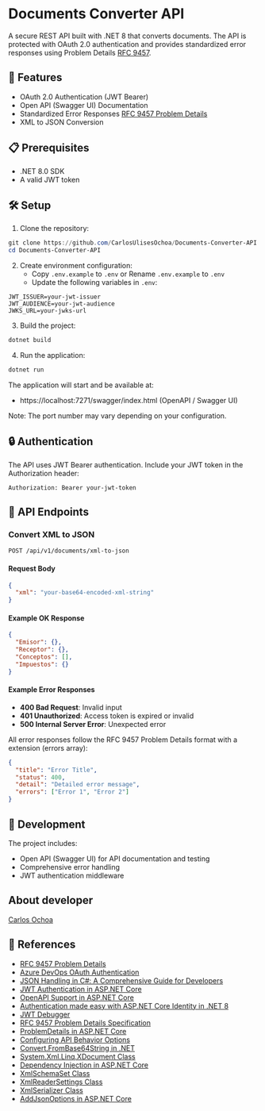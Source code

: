 # Documents Converter API

A secure REST API built with .NET 8 that converts documents. The API is protected with OAuth 2.0 authentication and provides standardized error responses using Problem Details [RFC 9457](https://datatracker.ietf.org/doc/html/rfc9457).

## 🚀 Features

- OAuth 2.0 Authentication (JWT Bearer)
- Open API (Swagger UI) Documentation
- Standardized Error Responses [RFC 9457 Problem Details](https://datatracker.ietf.org/doc/html/rfc9457)
- XML to JSON Conversion

## 📋 Prerequisites

- .NET 8.0 SDK
- A valid JWT token

## 🛠️ Setup

1. Clone the repository:
```powershell
git clone https://github.com/CarlosUlisesOchoa/Documents-Converter-API.git Documents-Converter-API
cd Documents-Converter-API
```

2. Create environment configuration:
   - Copy `.env.example` to `.env` or Rename `.env.example` to `.env`
   - Update the following variables in `.env`:
```plaintext
JWT_ISSUER=your-jwt-issuer
JWT_AUDIENCE=your-jwt-audience
JWKS_URL=your-jwks-url
```

3. Build the project:
```powershell
dotnet build
```

4. Run the application:
```powershell
dotnet run
```

The application will start and be available at:
- https://localhost:7271/swagger/index.html (OpenAPI / Swagger UI)

Note: The port number may vary depending on your configuration.

## 🔒 Authentication

The API uses JWT Bearer authentication. Include your JWT token in the Authorization header:

```plaintext
Authorization: Bearer your-jwt-token
```

## 📡 API Endpoints

### Convert XML to JSON

```http
POST /api/v1/documents/xml-to-json
```

#### Request Body
```json
{
  "xml": "your-base64-encoded-xml-string"
}
```

#### Example OK Response
```json
{
  "Emisor": {},
  "Receptor": {},
  "Conceptos": [],
  "Impuestos": {}
}
```

#### Example Error Responses

- **400 Bad Request**: Invalid input
- **401 Unauthorized**: Access token is expired or invalid
- **500 Internal Server Error**: Unexpected error

All error responses follow the RFC 9457 Problem Details format with a extension (errors array):
```json
{
  "title": "Error Title",
  "status": 400,
  "detail": "Detailed error message",
  "errors": ["Error 1", "Error 2"]
}
```

## 🧪 Development

The project includes:
- Open API (Swagger UI) for API documentation and testing
- Comprehensive error handling
- JWT authentication middleware

## About developer

[Carlos Ochoa](https://carlos8a.com)

## 📄 References

- [RFC 9457 Problem Details](https://datatracker.ietf.org/doc/html/rfc9457)  
- [Azure DevOps OAuth Authentication](https://learn.microsoft.com/en-us/azure/devops/integrate/get-started/authentication/oauth?view=azure-devops)  
- [JSON Handling in C#: A Comprehensive Guide for Developers](https://medium.com/@Has_San/json-handling-in-c-a-comprehensive-guide-for-developers-0ed233365bf2)  
- [JWT Authentication in ASP.NET Core](https://learn.microsoft.com/es-es/aspnet/core/security/authentication/jwt-authn?view=aspnetcore-8.0&tabs=windows)  
- [OpenAPI Support in ASP.NET Core](https://learn.microsoft.com/en-us/aspnet/core/fundamentals/openapi/aspnetcore-openapi?view=aspnetcore-8.0&tabs=visual-studio)  
- [Authentication made easy with ASP.NET Core Identity in .NET 8](https://www.youtube.com/watch?v=S0RSsHKiD6Y)  
- [JWT Debugger](https://jwt.io/)  
- [RFC 9457 Problem Details Specification](https://datatracker.ietf.org/doc/html/rfc9457)  
- [ProblemDetails in ASP.NET Core](https://learn.microsoft.com/en-us/dotnet/api/microsoft.aspnetcore.mvc.problemdetails?view=aspnetcore-8.0)  
- [Configuring API Behavior Options](https://learn.microsoft.com/es-es/dotnet/api/microsoft.extensions.dependencyinjection.mvccoremvccorebuilderextensions.configureapibehavioroptions?view=aspnetcore-8.0)  
- [Convert.FromBase64String in .NET](https://learn.microsoft.com/en-us/dotnet/api/system.convert.frombase64string?view=net-8.0)  
- [System.Xml.Linq.XDocument Class](https://learn.microsoft.com/en-us/dotnet/api/system.xml.linq.xdocument?view=net-8.0)  
- [Dependency Injection in ASP.NET Core](https://learn.microsoft.com/es-es/aspnet/core/fundamentals/dependency-injection?view=aspnetcore-8.0)  
- [XmlSchemaSet Class](https://learn.microsoft.com/es-es/dotnet/api/system.xml.schema.xmlschemaset?view=net-8.0)  
- [XmlReaderSettings Class](https://learn.microsoft.com/es-es/dotnet/api/system.xml.xmlreadersettings?view=net-8.0)  
- [XmlSerializer Class](https://learn.microsoft.com/es-es/dotnet/api/system.xml.serialization.xmlserializer?view=net-8.0)  
- [AddJsonOptions in ASP.NET Core](https://learn.microsoft.com/en-us/dotnet/api/microsoft.extensions.dependencyinjection.mvccoremvcbuilderextensions.addjsonoptions?view=aspnetcore-8.0)
